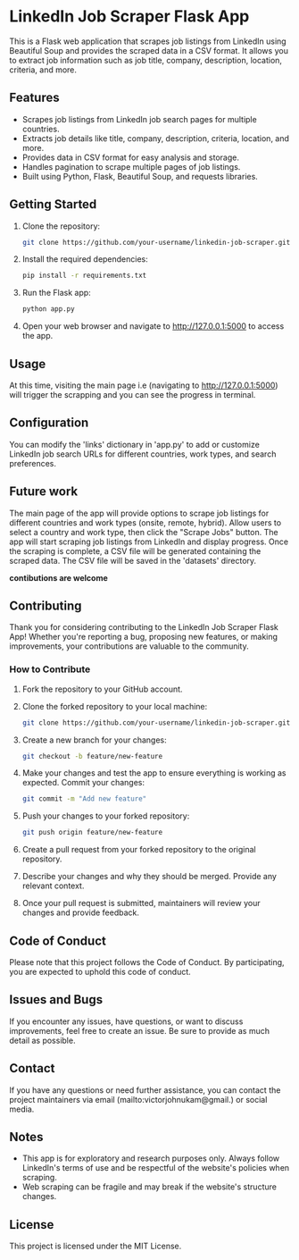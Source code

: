# LinkedIn Job Scraper Flask App

This is a Flask web application that scrapes job listings from LinkedIn using Beautiful Soup and provides the scraped data in a CSV format. It allows you to extract job information such as job title, company, description, location, criteria, and more.

## Features

- Scrapes job listings from LinkedIn job search pages for multiple countries.
- Extracts job details like title, company, description, criteria, location, and more.
- Provides data in CSV format for easy analysis and storage.
- Handles pagination to scrape multiple pages of job listings.
- Built using Python, Flask, Beautiful Soup, and requests libraries.

## Getting Started
1. Clone the repository:

   ```sh
   git clone https://github.com/your-username/linkedin-job-scraper.git

2. Install the required dependencies:
   ```sh
   pip install -r requirements.txt

3. Run the Flask app:
   ```sh
   python app.py

4. Open your web browser and navigate to http://127.0.0.1:5000 to access the app.

## Usage
At this time, visiting the main page i.e (navigating to http://127.0.0.1:5000) will trigger the scrapping and you can see the progress in terminal.

## Configuration
You can modify the 'links' dictionary in 'app.py' to add or customize LinkedIn job search URLs for different countries, work types, and search preferences.

## Future work
The main page of the app will provide options to scrape job listings for different countries and work types (onsite, remote, hybrid).
Allow users to select a country and work type, then click the "Scrape Jobs" button.
The app will start scraping job listings from LinkedIn and display progress.
Once the scraping is complete, a CSV file will be generated containing the scraped data. The CSV file will be saved in the 'datasets' directory.

**contibutions are welcome**

## Contributing
Thank you for considering contributing to the LinkedIn Job Scraper Flask App! Whether you're reporting a bug, proposing new features, or making improvements, your contributions are valuable to the community.

### How to Contribute
1. Fork the repository to your GitHub account.

2. Clone the forked repository to your local machine:

   ```sh
   git clone https://github.com/your-username/linkedin-job-scraper.git

3. Create a new branch for your changes:

   ```sh
   git checkout -b feature/new-feature

4. Make your changes and test the app to ensure everything is working as expected. Commit your changes:

   ```sh
   git commit -m "Add new feature"

5. Push your changes to your forked repository:

   ```sh
   git push origin feature/new-feature

6. Create a pull request from your forked repository to the original repository.

7. Describe your changes and why they should be merged. Provide any relevant context.

8. Once your pull request is submitted, maintainers will review your changes and provide feedback.

## Code of Conduct
Please note that this project follows the Code of Conduct. By participating, you are expected to uphold this code of conduct.

## Issues and Bugs
If you encounter any issues, have questions, or want to discuss improvements, feel free to create an issue. Be sure to provide as much detail as possible.

## Contact
If you have any questions or need further assistance, you can contact the project maintainers via email (mailto:victorjohnukam@gmail.) or social media.

## Notes
* This app is for exploratory and research purposes only. Always follow LinkedIn's terms of use and be respectful of the website's policies when scraping.
* Web scraping can be fragile and may break if the website's structure changes.

## License
This project is licensed under the MIT License.